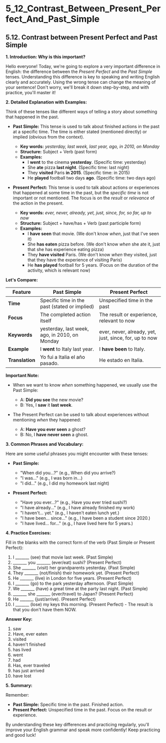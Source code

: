 # 5_12_Contrast_Between_Present_Perfect_And_Past_Simple

## 5.12. Contrast between Present Perfect and Past Simple

**1. Introduction: Why is this important?**

Hello everyone! Today, we're going to explore a very important difference in English: the difference between the *Present Perfect* and the *Past Simple* tenses. Understanding this difference is key to speaking and writing English clearly and accurately. Using the wrong tense can change the meaning of your sentence! Don't worry, we'll break it down step-by-step, and with practice, you'll master it!

**2. Detailed Explanation with Examples:**

Think of these tenses like different ways of telling a story about something that happened in the past.

*   **Past Simple:** This tense is used to talk about finished actions in the past at a specific time. The time is either stated (mentioned directly) or implied (obvious from the context).

    *   **Key words:** *yesterday, last week, last year, ago, in 2010, on Monday*
    *   **Structure:** Subject + Verb (past form)
    *   **Examples:**
        *   I **went** to the cinema **yesterday**. (Specific time: yesterday)
        *   She **ate** pizza **last night**. (Specific time: last night)
        *   They **visited** Paris **in 2015**. (Specific time: in 2015)
        *   He **played** football two days **ago**. (Specific time: two days ago)

*   **Present Perfect:** This tense is used to talk about actions or experiences that happened at some time in the past, but the *specific time* is not important or not mentioned. The focus is on the *result* or *relevance* of the action in the present.

    *   **Key words:** *ever, never, already, yet, just, since, for, so far, up to now*
    *   **Structure:** Subject + have/has + Verb (past participle form)
    *   **Examples:**
        *   I **have seen** that movie. (We don't know *when*, just that I've seen it)
        *   She **has eaten** pizza before. (We don't know *when* she ate it, just that she has experience eating pizza)
        *   They **have visited** Paris. (We don't know *when* they visited, just that they have the experience of visiting Paris)
        *   He **has played** football for 5 years. (Focus on the duration of the activity, which is relevant now)

**Let's Compare:**

| Feature          | Past Simple                                  | Present Perfect                                   |
|------------------|----------------------------------------------|---------------------------------------------------|
| **Time**         | Specific time in the past (stated or implied) | Unspecified time in the past                        |
| **Focus**        | The completed action itself                    | The result or experience, relevant to now           |
| **Keywords**     | yesterday, last week, ago, in 2010, on Monday | ever, never, already, yet, just, since, for, up to now |
| **Example**      | I **went** to Italy last year.                 | I **have been** to Italy.                         |
| **Translation**  | Yo fui a Italia el año pasado.               | He estado en Italia.                                |

**Important Note:**

*   When we want to know *when* something happened, we usually use the Past Simple:

    *   A: **Did you see** the new movie?
    *   B: Yes, I **saw** it **last week**.

*   The Present Perfect can be used to talk about experiences without mentioning *when* they happened:

    *   A: **Have you ever seen** a ghost?
    *   B: No, I **have never seen** a ghost.

**3. Common Phrases and Vocabulary:**

Here are some useful phrases you might encounter with these tenses:

*   **Past Simple:**
    *   "When did you...?" (e.g., When did you arrive?)
    *   "I was..." (e.g., I was born in...)
    *   "I did..." (e.g., I did my homework last night)

*   **Present Perfect:**
    *   "Have you ever...?" (e.g., Have you ever tried sushi?)
    *   "I have already..." (e.g., I have already finished my work)
    *   "I haven't... yet." (e.g., I haven't eaten lunch yet.)
    *   "I have been... since..." (e.g., I have been a student since 2020.)
    *   "I have lived... for..." (e.g., I have lived here for 5 years.)

**4. Practice Exercises:**

Fill in the blanks with the correct form of the verb (Past Simple or Present Perfect):

1.  I _______ (see) that movie last week. (Past Simple)
2.  _______ you _______ (ever/eat) sushi? (Present Perfect)
3.  She _______ (visit) her grandparents yesterday. (Past Simple)
4.  They _______ (not/finish) their homework yet. (Present Perfect)
5.  He _______ (live) in London for five years. (Present Perfect)
6.  I _______ (go) to the park yesterday afternoon. (Past Simple)
7.  We _______ (have) a great time at the party last night. (Past Simple)
8.  _______ she _______ (ever/travel) to Japan? (Present Perfect)
9.  He _______ (just/arrive). (Present Perfect)
10. I _______ (lose) my keys this morning. (Present Perfect) - The result is that you don't have them NOW.

**Answer Key:**

1.  saw
2.  Have, ever eaten
3.  visited
4.  haven't finished
5.  has lived
6.  went
7.  had
8.  Has, ever traveled
9.  has just arrived
10. have lost

**5. Summary:**

Remember:

*   **Past Simple:** Specific time in the past. Finished action.
*   **Present Perfect:** Unspecified time in the past. Focus on the result or experience.

By understanding these key differences and practicing regularly, you'll improve your English grammar and speak more confidently! Keep practicing and good luck!
